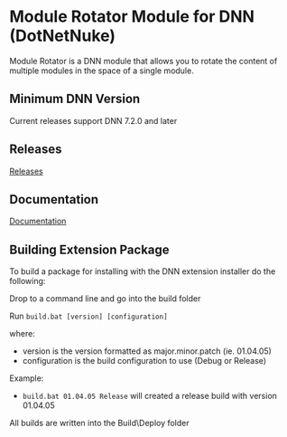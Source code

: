 # Module Rotator Module for DNN (DotNetNuke)

Module Rotator is a DNN module that allows you to rotate the content of multiple modules in the space of a single module.

## Minimum DNN Version

Current releases support DNN 7.2.0 and later

## Releases

[Releases](https://github.com/redtempo/dnnstuff.modulerotator/releases)

## Documentation

[Documentation](https://redtempo.github.io/dnnstuff.modulerotator/)

## Building Extension Package

To build a package for installing with the DNN extension installer do the following:

Drop to a command line and go into the build folder

Run `build.bat [version] [configuration]`

where:

* version is the version formatted as major.minor.patch (ie. 01.04.05)
* configuration is the build configuration to use (Debug or Release)

Example:

* `build.bat 01.04.05 Release` will created a release build with version 01.04.05

All builds are written into the Build\Deploy folder

